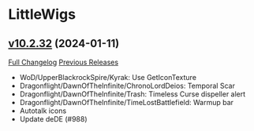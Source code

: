 # LittleWigs

## [v10.2.32](https://github.com/BigWigsMods/LittleWigs/tree/v10.2.32) (2024-01-11)
[Full Changelog](https://github.com/BigWigsMods/LittleWigs/compare/v10.2.31...v10.2.32) [Previous Releases](https://github.com/BigWigsMods/LittleWigs/releases)

- WoD/UpperBlackrockSpire/Kyrak: Use GetIconTexture  
- Dragonflight/DawnOfTheInfinite/ChronoLordDeios: Temporal Scar  
- Dragonflight/DawnOfTheInfinite/Trash: Timeless Curse dispeller alert  
- Dragonflight/DawnOfTheInfinite/TimeLostBattlefield: Warmup bar  
- Autotalk icons  
- Update deDE (#988)  

